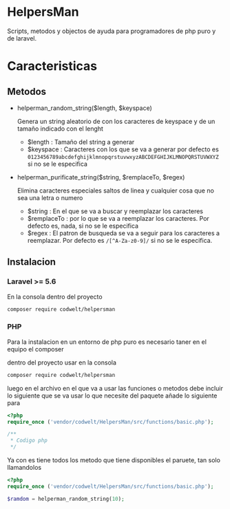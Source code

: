 # HelpersMan
Scripts, metodos  y objectos de ayuda para programadores de php puro y de laravel.

# Caracteristicas

## Metodos
- helperman_random_string($length, $keyspace)   
  
   Genera un string aleatorio de con los caracteres de keyspace y de un tamaño indicado con el lenght
    - $length : Tamaño del string a generar 
    - $keyspace : Caracteres con los que se va a generar por defecto es `0123456789abcdefghijklmnopqrstuvwxyzABCDEFGHIJKLMNOPQRSTUVWXYZ` si no se le especifica
- helperman_purificate_string($string, $remplaceTo, $regex)

    Elimina caracteres especiales saltos de linea y cualquier cosa que no sea una letra o numero
    - $string : En el que se va a buscar y reemplazar los caracteres
    - $remplaceTo : por lo que se va a reemplazar los caracteres. Por defecto es, nada, si no se le especifica
    - $regex : El patron de busqueda se va a seguir para los caracteres a reemplazar. Por defecto es `/[^A-Za-z0-9]/` si no se le especifica.

## Instalacion

### Laravel >= 5.6

En la consola dentro del proyecto
```Bash
composer require codwelt/helpersman
```
### PHP

Para la instalacion en un entorno de php puro es necesario taner en el equipo el composer

dentro del proyecto usar en la consola 

```Bash
composer require codwelt/helpersman
```

luego en el archivo en el que va a usar las funciones o metodos debe incluir lo siguiente que se va usar lo que necesite del paquete añade lo siguiente para 

```php
<?php
require_once ('vendor/codwelt/HelpersMan/src/functions/basic.php');

/**
 * Codigo php  
 */
```
Ya con es tiene todos los metodo que tiene disponibles el paruete, tan solo llamandolos

```php
<?php
require_once ('vendor/codwelt/HelpersMan/src/functions/basic.php');

$ramdom = helperman_random_string(10);
```